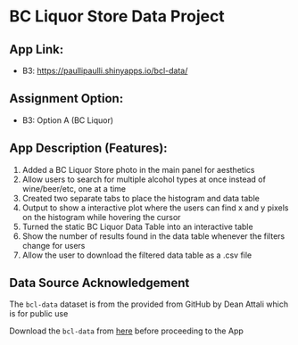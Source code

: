 # BC Liquor Store Data Project

## **App Link**:

- B3: https://paullipaulli.shinyapps.io/bcl-data/

## **Assignment Option**:

- B3: Option A (BC Liquor)

## **App Description (Features)**:

1. Added a BC Liquor Store photo in the main panel for aesthetics
2. Allow users to search for multiple alcohol types at once instead of wine/beer/etc, one at a time
3. Created two separate tabs to place the histogram and data table
4. Output to show a interactive plot where the users can find x and y pixels on the histogram while hovering the cursor
5. Turned the static BC Liquor Data Table into an interactive table
6. Show the number of results found in the data table whenever the filters change for users
7. Allow the user to download the filtered data table as a .csv file

## Data Source Acknowledgement

The `bcl-data` dataset is from the provided from GitHub by Dean Attali which is for public use 

Download the `bcl-data` from [here](https://github.com/daattali/shiny-server/blob/master/bcl/data/bcl-data.csv) before proceeding to the App

